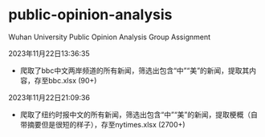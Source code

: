 # public-opinion-analysis
Wuhan University Public Opinion Analysis Group Assignment

2023年11月22日13:36:35
- 爬取了bbc中文两岸频道的所有新闻，筛选出包含“中”“美”的新闻，提取其内容，存至bbc.xlsx (90+)

2023年11月22日21:09:36
- 爬取了纽约时报中文的所有新闻，筛选出包含“中”“美”的新闻，提取梗概（自带摘要但是很短的样子），存至nytimes.xlsx (2700+)
